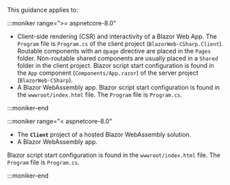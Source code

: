 This guidance applies to:

:::moniker range=">= aspnetcore-8.0"

* Client-side rendering (CSR) and interactivity of a Blazor Web App. The `Program` file is `Program.cs` of the client project (`BlazorWeb-CSharp.Client`). Routable components with an `@page` directive are placed in the `Pages` folder. Non-routable shared components are usually placed in a `Shared` folder in the client project. Blazor script start configuration is found in the `App` component (`Components/App.razor`) of the server project (`BlazorWeb-CSharp`).
* A Blazor WebAssembly app. Blazor script start configuration is found in the `wwwroot/index.html` file. The `Program` file is `Program.cs`.

:::moniker-end

:::moniker range="< aspnetcore-8.0"

* The **`Client`** project of a hosted Blazor WebAssembly solution.
* A Blazor WebAssembly app.

Blazor script start configuration is found in the `wwwroot/index.html` file. The `Program` file is `Program.cs`.

:::moniker-end
